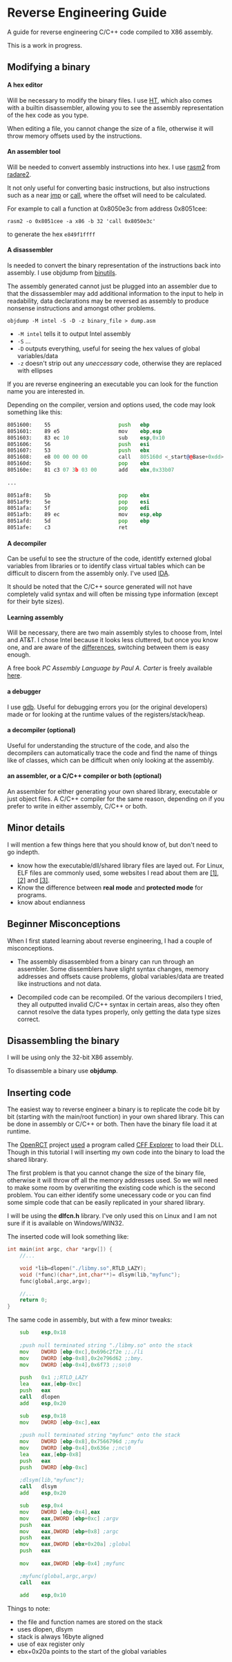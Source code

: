 # Reverse Engineering Guide

A guide for reverse engineering C/C++ code compiled to X86 assembly.

This is a work in progress.

## Modifying a binary

#### A hex editor

Will be necessary to modify the binary files. I use [HT](http://hte.sourceforge.net), which also comes with a builtin disassembler, allowing you to see the assembly representation of the hex code as you type.

When editing a file, you cannot change the size of a file, otherwise it will throw memory offsets used by the instructions.

#### An assembler tool

Will be needed to convert assembly instructions into hex. I use [rasm2](https://github.com/radare/radare2/wiki/Rasm2) from [radare2](https://radare.org).

It not only useful for converting basic instructions, but also instructions such as a near [jmp](http://x86.renejeschke.de/html/file_module_x86_id_147.html) or [call](http://x86.renejeschke.de/html/file_module_x86_id_26.html), where the offset will need to be calculated.

For example to call a function at 0x8050e3c from address 0x8051cee:

```rasm2 -o 0x8051cee -a x86 -b 32 'call 0x8050e3c'```

to generate the hex ```e849f1ffff```

#### A disassembler

Is needed to convert the binary representation of the instructions back into assembly. I use objdump from [binutils](https://www.gnu.org/software/binutils).

The assembly generated cannot just be plugged into an assembler due to that the dissassembler may add additional information to the input to help in readability, data declarations may be reversed as assembly to produce nonsense instructions and amongst other problems.


```objdump -M intel -S -D -z binary_file > dump.asm```

*  ```-M intel``` tells it to output Intel assembly
* ```-S``` ...
* ```-D``` outputs everything, useful for seeing the hex values of global variables/data
* ```-z``` doesn't strip out any *uneccessary* code, otherwise they are replaced with ellipses

If you are reverse engineering an executable you can look for the function name you are interested in.

Depending on the compiler, version and options used, the code may look something like this:
```asm
8051600:	55                   	push   ebp
8051601:	89 e5                	mov    ebp,esp
8051603:	83 ec 10             	sub    esp,0x10
8051606:	56                   	push   esi
8051607:	53                   	push   ebx
8051608:	e8 00 00 00 00       	call   805160d <_start@@Base+0xdd>
805160d:	5b                   	pop    ebx
805160e:	81 c3 07 3b 03 00    	add    ebx,0x33b07
 
...

8051af8:	5b                   	pop    ebx
8051af9:	5e                   	pop    esi
8051afa:	5f                   	pop    edi
8051afb:	89 ec                	mov    esp,ebp
8051afd:	5d                   	pop    ebp
8051afe:	c3                   	ret    
```

#### A decompiler

Can be useful to see the structure of the code, identitfy externed global variables from libraries or to identify class virtual tables which can be difficult to discern from the assembly only. I've used [IDA](https://www.hex-rays.com/products/ida/).

It should be noted that the C/C++ source generated will not have completely valid syntax and will often be missing type information (except for their byte sizes).

#### Learning assembly

Will be necessary, there are two main assembly styles to choose from, Intel and AT&T. I chose Intel because it looks less cluttered, but once you know one, and are aware of the [differences](http://archive.is/f1dul), switching between them is easy enough.

A free book *PC Assembly Language by Paul A. Carter* is freely available [here](http://pacman128.github.io/pcasm).






#### a debugger

I use [gdb](https://www.gnu.org/software/gdb/). Useful for debugging errors you (or the original developers) made or for looking at the runtime values of the registers/stack/heap.

#### a decompiler (optional)

 Useful for understanding the structure of the code, and also the decompilers can automatically trace the code and find the name of things like of classes, which can be difficult when only looking at the assembly.

#### an assembler, or a C/C++ compiler or both (optional)

An assembler for either generating your own shared library, executable or just object files. A C/C++ compiler for the same reason, depending on if you prefer to write in either assembly, C/C++ or both.

## Minor details
I will mention a few things here that you should know of, but don't need to go indepth.

* know how the executable/dll/shared library files are layed out. For Linux, ELF files are commonly used, some websites I read about them are [[1]](http://archive.is/wJW5i), [[2]](http://archive.is/JyChY) and [[3]](http://archive.is/DBnia).
* Know the difference between **real mode** and **protected mode** for programs.
* know about endianness 

## Beginner Misconceptions

When I first stated learning about reverse engineering, I had a couple of misconceptions.

* The assembly disassembled from a binary can run through an assembler. Some dissemblers have slight syntax changes, memory addresses and offsets cause problems, global variables/data are treated like instructions and not data.

* Decompiled code can be recompiled. Of the various decompilers I tried, they all outputted invalid C/C++ syntax in certain areas, also they often cannot resolve the data types properly, only getting the data type sizes correct.

## Disassembling the binary

I will be using only the 32-bit X86 assembly.

To disassemble a binary use **objdump**.


## Inserting code

The easiest way to reverse engineer a binary is to replicate the code bit by bit (starting with the main/root function) in your own shared library. This can be done in assembly or C/C++ or both. Then have the binary file load it at runtime.

The [OpenRCT](https://openrct2.org/) project [used](http://archive.is/SDuL0) a program called [CFF Explorer](http://www.ntcore.com/exsuite.php) to load their DLL. Though in this tutorial I will inserting my own code into the binary to load the shared library.

The first problem is that you cannot change the size of the binary file, otherwise it will throw off all the memory addresses used. So we will need to make some room by overwriting the existing code which is the second problem. You can either identify some unecessary code or you can find some simple code that can be easily replicated in your shared library.

I will be using the **dlfcn.h** library. I've only used this on Linux and I am not sure if it is available on Windows/WIN32.

The inserted code will look something like:

```C
int main(int argc, char *argv[]) {
    //...

    void *lib=dlopen("./libmy.so",RTLD_LAZY);
    void (*func)(char*,int,char**)= dlsym(lib,"myfunc");
    func(global,argc,argv);

    //...
    return 0;
}
```

The same code in assembly, but with a few minor tweaks:

```asm
	sub    esp,0x18
	
	;push null terminated string "./libmy.so" onto the stack
	mov    DWORD [ebp-0xc],0x696c2f2e ;;./li
	mov    DWORD [ebp-0x8],0x2e796d62 ;;bmy.
	mov    DWORD [ebp-0x4],0x6f73 ;;so\0
	
	push   0x1 ;;RTLD_LAZY
	lea    eax,[ebp-0xc]
	push   eax
	call   dlopen
	add    esp,0x20

	sub    esp,0x18
	mov    DWORD [ebp-0xc],eax
	
	;push null terminated string "myfunc" onto the stack
	mov    DWORD [ebp-0x8],0x7566796d ;;myfu
	mov    DWORD [ebp-0x4],0x636e ;;nc\0
	lea    eax,[ebp-0x8]
	push   eax
	push   DWORD [ebp-0xc]
	
	;dlsym(lib,"myfunc");
	call   dlsym
	add    esp,0x20

	sub    esp,0x4
	mov    DWORD [ebp-0x4],eax
	mov    eax,DWORD [ebp+0xc] ;argv
	push   eax
	mov    eax,DWORD [ebp+0x8] ;argc
	push   eax
	mov    eax,DWORD [ebx+0x20a] ;global
	push   eax
	
	mov    eax,DWORD [ebp-0x4] ;myfunc

	;myfunc(global,argc,argv)
	call   eax
	
	add    esp,0x10
```

Things to note:

* the file and function names are stored on the stack
* uses dlopen, dlsym
* stack is always 16byte aligned
* use of eax register only
* ebx+0x20a points to the start of the global variables
